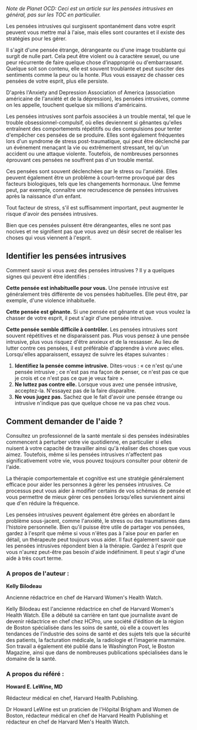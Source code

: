 *Note de Planet OCD: Ceci est un article sur les pensées intrusives en général, pas sur les TOC en particulier.*

Les pensées intrusives qui surgissent spontanément dans votre esprit peuvent vous mettre mal à l'aise, mais elles sont courantes et il existe des stratégies pour les gérer.


Il s'agit d'une pensée étrange, dérangeante ou d'une image troublante qui surgit de nulle part. Cela peut être violent ou à caractère sexuel, ou une peur récurrente de faire quelque chose d’inapproprié ou d'embarrassant. Quelque soit son contenu, elle est souvent troublante et peut susciter des sentiments comme la peur ou la honte. Plus vous essayez de chasser ces pensées de votre esprit, plus elle persiste.

D'après l'Anxiety and Depression Association of America (association américaine de l'anxiété et de la dépression), les pensées intrusives, comme on les appelle, touchent quelque six millions d'américains.

Les pensées intrusives sont parfois associées à un trouble mental, tel que le trouble obsessionnel-compulsif, où elles deviennent si gênantes qu'elles entraînent des comportements répétitifs ou des compulsions pour tenter d'empêcher ces pensées de se produire. Elles sont également fréquentes lors d'un syndrome de stress post-traumatique, qui peut être déclenché par un événement menaçant la vie ou extrêmement stressant, tel qu'un accident ou une attaque violente. Toutefois, de nombreuses personnes éprouvant ces pensées ne souffrent pas d'un trouble mental.

Ces pensées sont souvent déclenchées par le stress ou l'anxiété. Elles peuvent également être un problème à court-terme provoqué par des facteurs biologiques, tels que les changements hormonaux. Une femme peut, par exemple, connaître une recrudescence de pensées intrusives après la naissance d'un enfant.

Tout facteur de stress, s'il est suffisamment important, peut augmenter le risque d'avoir des pensées intrusives.

Bien que ces pensées puissent être dérangeantes, elles ne sont pas nocives et ne signifient pas que vous avez un désir secret de réaliser les choses qui vous viennent à l'esprit.

## Identifier les pensées intrusives

Comment savoir si vous avez des pensées intrusives ? Il y a quelques signes qui peuvent être identifiés :

**Cette pensée est inhabituelle pour vous.** Une pensée intrusive est généralement très différente de vos pensées habituelles. Elle peut être, par exemple, d'une violence inhabituelle.

**Cette pensée est gênante.** Si une pensée est gênante et que vous voulez la chasser de votre esprit, il peut s'agir d'une pensée intrusive.

**Cette pensée semble difficile à contrôler.** Les pensées intrusives sont souvent répétitives et ne disparaissent pas.
Plus vous pensez à une pensée intrusive, plus vous risquez d'être anxieux et de la ressasser. Au lieu de lutter contre ces pensées, il est préférable d'apprendre à vivre avec elles. Lorsqu'elles apparaissent, essayez de suivre les étapes suivantes :

1. **Identifiez la pensée comme intrusive.** Dites-vous : « ce n'est qu'une pensée intrusive ; ce n'est pas ma façon de penser,  ce n'est pas ce que je crois et ce n'est pas ce que je veux faire ».
2. **Ne luttez pas contre elle.** Lorsque vous avez une pensée intrusive, acceptez-la. N'essayez pas de la faire disparaître.
3. **Ne vous jugez pas.** Sachez que le fait d'avoir une pensée étrange ou intrusive n'indique pas que quelque chose ne va pas chez vous.


## Comment demander de l'aide ?

Consultez un professionnel de la santé mentale si des pensées indésirables commencent à perturber votre vie quotidienne, en particulier si elles nuisent à votre capacité de travailler ainsi qu'à réaliser des choses que vous aimez. Toutefois, même si les pensées intrusives n'affectent pas significativement votre vie, vous pouvez toujours consulter pour obtenir de l'aide.

La thérapie comportementale et cognitive est une stratégie généralement efficace pour aider les personnes à gérer les pensées intrusives. Ce processus peut vous aider à modifier certains de vos schémas de pensée et vous permettre de mieux gérer ces pensées lorsqu'elles surviennent ainsi que d'en réduire la fréquence.

Les pensées intrusives peuvent également être gérées en abordant le problème sous-jacent, comme l'anxiété, le stress ou des traumatismes dans l'histoire personnelle. Bien qu'il puisse être utile de partager vos pensées, gardez à l'esprit que même si vous n'êtes pas à l'aise pour en parler en détail, un thérapeute peut toujours vous aider. Il faut également savoir que les pensées intrusives répondent bien à la thérapie.
Gardez à l'esprit que vous n'aurez peut-être pas besoin d'aide indéfiniment. Il peut s'agir d'une aide à très court terme.

### A propos de l'auteur :

**Kelly Bilodeau**

Ancienne rédactrice en chef de Harvard Women's Health Watch.

Kelly Bilodeau est l'ancienne rédactrice en chef de Harvard Women's Health Watch. Elle a débuté sa carrière en tant que journaliste avant de devenir rédactrice en chef chez HCPro, une société d'édition de la région de Boston spécialisée dans les soins de santé, où elle a couvert les tendances de l'industrie des soins de santé et des sujets tels que la sécurité des patients, la facturation médicale, la radiologie et l’imagerie mammaire. Son travail a également été publié dans le Washington Post, le Boston Magazine, ainsi que dans de nombreuses publications spécialisées dans le domaine de la santé.

### A propos du référé :

**Howard E. LeWine, MD**

Rédacteur médical en chef, Harvard Health Publishing.

Dr Howard LeWine est un praticien de l'Hôpital Brigham and Women de Boston, rédacteur médical en chef de Harvard Health Publishing et rédacteur en chef de Harvard Men's Health Watch.



